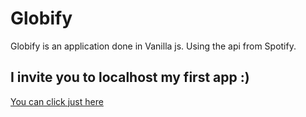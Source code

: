 # Globify

Globify is an application done in Vanilla js. Using the api from Spotify.

## I invite you to localhost my first app :) 

[You can click just here](http://localhost:3000)
